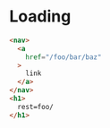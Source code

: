 # Loading

```html
<nav>
  <a
    href="/foo/bar/baz"
  >
    link
  </a>
</nav>
<h1>
  rest=foo/
</h1>
```

